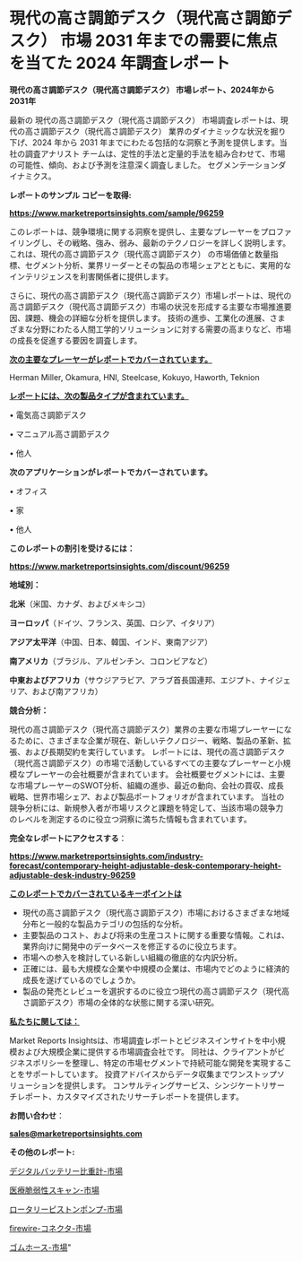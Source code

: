 # 現代の高さ調節デスク（現代高さ調節デスク） 市場 2031 年までの需要に焦点を当てた 2024 年調査レポート

<strong>現代の高さ調節デスク（現代高さ調節デスク） 市場レポート、2024年から2031年</strong>

最新の 現代の高さ調節デスク（現代高さ調節デスク） 市場調査レポートは、現代の高さ調節デスク（現代高さ調節デスク） 業界のダイナミックな状況を掘り下げ、2024 年から 2031 年までにわたる包括的な洞察と予測を提供します。当社の調査アナリスト チームは、定性的手法と定量的手法を組み合わせて、市場の可能性、傾向、および予測を注意深く調査しました。 セグメンテーションダイナミクス。



<strong>レポートのサンプル コピーを取得:</strong> <a href=https://www.marketreportsinsights.com/sample/96259>

<strong><u>https://www.marketreportsinsights.com/sample/96259</u></strong></a>

このレポートは、競争環境に関する洞察を提供し、主要なプレーヤーをプロファイリングし、その戦略、強み、弱み、最新のテクノロジーを詳しく説明します。 これは、現代の高さ調節デスク（現代高さ調節デスク） の市場価値と数量指標、セグメント分析、業界リーダーとその製品の市場シェアとともに、実用的なインテリジェンスを利害関係者に提供します。

さらに、現代の高さ調節デスク（現代高さ調節デスク）市場レポートは、現代の高さ調節デスク（現代高さ調節デスク）市場の状況を形成する主要な市場推進要因、課題、機会の詳細な分析を提供します。 技術の進歩、工業化の進展、さまざまな分野にわたる人間工学的ソリューションに対する需要の高まりなど、市場の成長を促進する要因を調査します。



<strong><u>次の主要なプレーヤーがレポートでカバーされています。</u></strong>

Herman Miller, Okamura, HNI, Steelcase, Kokuyo, Haworth, Teknion



<strong><u><b>レポートには、次の製品タイプが含まれています。</b></u></strong>

• 電気高さ調節デスク

• マニュアル高さ調節デスク

• 他人



<strong><b>次のアプリケーションがレポートでカバーされています。</b></strong>

• オフィス

• 家

• 他人



<strong><b>このレポートの割引を受けるには：</b></strong><a href=https://www.marketreportsinsights.com/discount/96259>

<strong><u>https://www.marketreportsinsights.com/discount/96259</u></strong></a>



<strong>地域別：</strong>



<strong>北米</strong>（米国、カナダ、およびメキシコ）



<strong>ヨーロッパ</strong>（ドイツ、フランス、英国、ロシア、イタリア）



<strong>アジア太平洋</strong>（中国、日本、韓国、インド、東南アジア）



<strong>南アメリカ</strong>（ブラジル、アルゼンチン、コロンビアなど）



<strong>中東およびアフリカ</strong>（サウジアラビア、アラブ首長国連邦、エジプト、ナイジェリア、および南アフリカ）



<strong>競合分析：</strong>

現代の高さ調節デスク（現代高さ調節デスク）業界の主要な市場プレーヤーになるために、さまざまな企業が現在、新しいテクノロジー、戦略、製品の革新、拡張、および長期契約を実行しています。 レポートには、現代の高さ調節デスク（現代高さ調節デスク）の市場で活動しているすべての主要なプレーヤーと小規模なプレーヤーの会社概要が含まれています。 会社概要セグメントには、主要な市場プレーヤーのSWOT分析、組織の進歩、最近の動向、会社の買収、成長戦略、世界市場シェア、および製品ポートフォリオが含まれています。 当社の競争分析には、新規参入者が市場リスクと課題を特定して、当該市場の競争力 のレベルを測定するのに役立つ洞察に満ちた情報も含まれています。



<strong>完全なレポートにアクセスする</strong>：

<a href=https://www.marketreportsinsights.com/industry-forecast/contemporary-height-adjustable-desk-contemporary-height-adjustable-desk-industry-96259>

<strong><u>https://www.marketreportsinsights.com/industry-forecast/contemporary-height-adjustable-desk-contemporary-height-adjustable-desk-industry-96259</u></strong></a>



<strong><u><b>このレポートでカバーされているキーポイントは</b></u></strong>
<ul>
  <li>現代の高さ調節デスク（現代高さ調節デスク）市場におけるさまざまな地域分布と一般的な製品カテゴリの包括的な分析。</li>
  <li>主要製品のコスト、および将来の生産コストに関する重要な情報。これは、業界向けに開発中のデータベースを修正するのに役立ちます。</li>
  <li>市場への参入を検討している新しい組織の徹底的な内訳分析。</li>
  <li>正確には、最も大規模な企業や中規模の企業は、市場内でどのように経済的成長を遂げているのでしょうか。</li>
  <li>製品の発売とレビューを選択するのに役立つ現代の高さ調節デスク（現代高さ調節デスク）市場の全体的な状態に関する深い研究。</li>
</ul>


<strong><u><b>私たちに関しては：</b></u></strong>

Market Reports Insightsは、市場調査レポートとビジネスインサイトを中小規模および大規模企業に提供する市場調査会社です。 同社は、クライアントがビジネスポリシーを整理し、特定の市場セグメントで持続可能な開発を実現することをサポートしています。 投資アドバイスからデータ収集までワンストップソリューションを提供します。 コンサルティングサービス、シンジケートリサーチレポート、カスタマイズされたリサーチレポートを提供します。



<strong><b>お問い合わせ</b></strong>：

<a href=mailto:sales@marketreportsinsights.com>

<strong><u>sales@marketreportsinsights.com</u></strong></a>



<strong>その他のレポート:</strong>

<a href=https://www.linkedin.com/pulse/デジタルバッテリー比重計-市場-2023-競争分析と事業成長-2030-analytics-achievers-24-analysis-xtmlf/>デジタルバッテリー比重計-市場</a>

<a href=https://www.linkedin.com/pulse/医療脆弱性スキャン-市場-2023-推進要因と成長機会-2030-data-dive-discoveries-24-analysis-9za5f/>医療脆弱性スキャン-市場</a>

<a href=https://www.linkedin.com/pulse/ロータリーピストンポンプ-市場-2023-総合分析と事業成長戦略-2030-pr-news-hub-zd9df/>ロータリーピストンポンプ-市場</a>

<a href=https://www.linkedin.com/pulse/firewire-コネクタ-市場-2023-最新の-cagr-および成長分析-r4hzf/>firewire-コネクタ-市場</a>

<a href=https://www.linkedin.com/pulse/ゴムホース-市場-2023-推進要因と成長機会-2030-pr-news-hub-6lizf/>ゴムホース-市場</a>"

